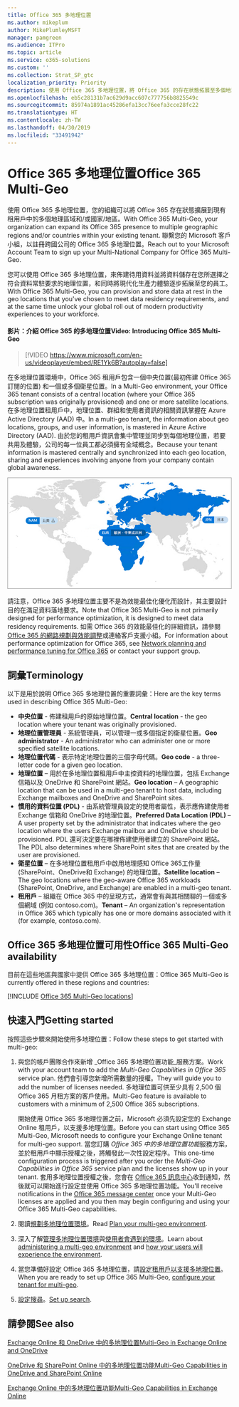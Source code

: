 ```yaml
---
title: Office 365 多地理位置
ms.author: mikeplum
author: MikePlumleyMSFT
manager: pamgreen
ms.audience: ITPro
ms.topic: article
ms.service: o365-solutions
ms.custom: ''
ms.collection: Strat_SP_gtc
localization_priority: Priority
description: 使用 Office 365 多地理位置，將 Office 365 的存在狀態拓展至多個地理區域。
ms.openlocfilehash: eb5c28131b7ac629d9acc607c777756b8825549c
ms.sourcegitcommit: 85974a1891ac45286efa13cc76eefa3cce28fc22
ms.translationtype: HT
ms.contentlocale: zh-TW
ms.lasthandoff: 04/30/2019
ms.locfileid: "33491942"
---
```

# <a name="office-365-multi-geo"></a><span data-ttu-id="92754-103">Office 365 多地理位置</span><span class="sxs-lookup"><span data-stu-id="92754-103">Office 365 Multi-Geo</span></span>

<span data-ttu-id="92754-104">使用 Office 365 多地理位置，您的組織可以將 Office 365 存在狀態擴展到現有租用戶中的多個地理區域和/或國家/地區。</span><span class="sxs-lookup"><span data-stu-id="92754-104">With Office 365 Multi-Geo, your organization can expand its Office 365 presence to multiple geographic regions and/or countries within your existing tenant.</span></span> <span data-ttu-id="92754-105">聯繫您的 Microsoft 客戶小組，以註冊跨國公司的 Office 365 多地理位置。</span><span class="sxs-lookup"><span data-stu-id="92754-105">Reach out to your Microsoft Account Team to sign up your Multi-National Company for Office 365 Multi-Geo.</span></span>
  
<span data-ttu-id="92754-106">您可以使用 Office 365 多地理位置，來佈建待用資料並將資料儲存在您所選擇之符合資料常駐要求的地理位置，和同時將現代化生產力體驗逐步拓展至您的員工。</span><span class="sxs-lookup"><span data-stu-id="92754-106">With Office 365 Multi-Geo, you can provision and store data at rest in the geo locations that you've chosen to meet data residency requirements, and at the same time unlock your global roll out of modern productivity experiences to your workforce.</span></span>

#### <a name="video-introducing-office-365-multi-geo"></a><span data-ttu-id="92754-107">影片：介紹 Office 365 的多地理位置</span><span class="sxs-lookup"><span data-stu-id="92754-107">Video: Introducing Office 365 Multi-Geo</span></span>

> [!VIDEO https://www.microsoft.com/en-us/videoplayer/embed/RE1Yk6B?autoplay=false]

<span data-ttu-id="92754-108">在多地理位置環境中，Office 365 租用戶包含一個中央位置(最初佈建 Office 365 訂閱的位置) 和一個或多個衛星位置。</span><span class="sxs-lookup"><span data-stu-id="92754-108">In a Multi-Geo environment, your Office 365 tenant consists of a central location (where your Office 365 subscription was originally provisioned) and one or more satellite locations.</span></span> <span data-ttu-id="92754-109">在多地理位置租用戶中，地理位置、群組和使用者資訊的相關資訊掌握在 Azure Active Directory (AAD) 中。</span><span class="sxs-lookup"><span data-stu-id="92754-109">In a multi-geo tenant, the information about geo locations, groups, and user information, is mastered in Azure Active Directory (AAD).</span></span> <span data-ttu-id="92754-110">由於您的租用戶資訊會集中管理並同步到每個地理位置，若要共用及體驗，公司的每一位員工都必須擁有全域概念。</span><span class="sxs-lookup"><span data-stu-id="92754-110">Because your tenant information is mastered centrally and synchronized into each geo location, sharing and experiences involving anyone from your company contain global awareness.</span></span>

![SharePoint 系統管理中心內多地理位置地圖的螢幕擷取畫面](media/multi-geo-world-map.png)

<span data-ttu-id="92754-112">請注意，Office 365 多地理位置主要不是為效能最佳化優化而設計，其主要設計目的在滿足資料落地要求。</span><span class="sxs-lookup"><span data-stu-id="92754-112">Note that Office 365 Multi-Geo is not primarily designed for performance optimization, it is designed to meet data residency requirements.</span></span> <span data-ttu-id="92754-113">如需 Office 365 的效能最佳化的詳細資訊，請參閱 [ Office 365 的網路規劃與效能調整](https://support.office.com/article/e5f1228c-da3c-4654-bf16-d163daee8848)或連絡客戶支援小組。</span><span class="sxs-lookup"><span data-stu-id="92754-113">For information about performance optimization for Office 365, see [Network planning and performance tuning for Office 365](https://support.office.com/article/e5f1228c-da3c-4654-bf16-d163daee8848) or contact your support group.</span></span>

## <a name="terminology"></a><span data-ttu-id="92754-114">詞彙</span><span class="sxs-lookup"><span data-stu-id="92754-114">Terminology</span></span>

<span data-ttu-id="92754-115">以下是用於說明 Office 365 多地理位置的重要詞彙：</span><span class="sxs-lookup"><span data-stu-id="92754-115">Here are the key terms used in describing Office 365 Multi-Geo:</span></span>

- <span data-ttu-id="92754-116">**中央位置** - 佈建租用戶的原始地理位置。</span><span class="sxs-lookup"><span data-stu-id="92754-116">**Central location** - the geo location where your tenant was originally provisioned.</span></span>
- <span data-ttu-id="92754-117">**地理位置管理員** - 系統管理員，可以管理一或多個指定的衛星位置。</span><span class="sxs-lookup"><span data-stu-id="92754-117">**Geo administrator** - An administrator who can administer one or more specified satellite locations.</span></span>
- <span data-ttu-id="92754-118">**地理位置代碼** - 表示特定地理位置的三個字母代碼。</span><span class="sxs-lookup"><span data-stu-id="92754-118">**Geo code** - a three-letter code for a given geo location.</span></span>
- <span data-ttu-id="92754-119">**地理位置** – 用於在多地理位置租用戶中主控資料的地理位置，包括 Exchange 信箱以及 OneDrive 和 SharePoint 網站。</span><span class="sxs-lookup"><span data-stu-id="92754-119">**Geo location** – A geographic location that can be used in a multi-geo tenant to host data, including Exchange mailboxes and OneDrive and SharePoint sites.</span></span>
- <span data-ttu-id="92754-120">**慣用的資料位置 (PDL)** - 由系統管理員設定的使用者屬性，表示應佈建使用者 Exchange 信箱和 OneDrive 的地理位置。</span><span class="sxs-lookup"><span data-stu-id="92754-120">**Preferred Data Location (PDL)** – A user property set by the administrator that indicates where the geo location where the users Exchange mailbox and OneDrive should be provisioned.</span></span> <span data-ttu-id="92754-121">PDL 還可決定要在哪裡佈建使用者建立的 SharePoint 網站。</span><span class="sxs-lookup"><span data-stu-id="92754-121">The PDL also determines where SharePoint sites that are created by the user are provisioned.</span></span>
- <span data-ttu-id="92754-122">**衛星位置** – 在多地理位置租用戶中啟用地理感知 Office 365工作量 (SharePoint、OneDrive和 Exchange) 的地理位置。</span><span class="sxs-lookup"><span data-stu-id="92754-122">**Satellite location** – The geo locations where the geo-aware Office 365 workloads (SharePoint, OneDrive, and Exchange) are enabled in a multi-geo tenant.</span></span>
- <span data-ttu-id="92754-123">**租用戶** – 組織在 Office 365 中的呈現方式，通常會有與其相關聯的一個或多個網域 (例如 contoso.com)。</span><span class="sxs-lookup"><span data-stu-id="92754-123">**Tenant** – An organization's representation in Office 365 which typically has one or more domains associated with it (for example, contoso.com).</span></span>

## <a name="office-365-multi-geo-availability"></a><span data-ttu-id="92754-124">Office 365 多地理位置可用性</span><span class="sxs-lookup"><span data-stu-id="92754-124">Office 365 Multi-Geo availability</span></span>

<span data-ttu-id="92754-125">目前在這些地區與國家中提供 Office 365 多地理位置：</span><span class="sxs-lookup"><span data-stu-id="92754-125">Office 365 Multi-Geo is currently offered in these regions and countries:</span></span>

[!INCLUDE [Office 365 Multi-Geo locations](includes/office-365-multi-geo-locations.md)]

## <a name="getting-started"></a><span data-ttu-id="92754-126">快速入門</span><span class="sxs-lookup"><span data-stu-id="92754-126">Getting started</span></span>

<span data-ttu-id="92754-127">按照這些步驟來開始使用多地理位置：</span><span class="sxs-lookup"><span data-stu-id="92754-127">Follow these steps to get started with multi-geo:</span></span>

1. <span data-ttu-id="92754-128">與您的帳戶團隊合作來新增 _Office 365 多地理位置功能_服務方案。</span><span class="sxs-lookup"><span data-stu-id="92754-128">Work with your account team to add the _Multi-Geo Capabilities in Office 365_ service plan.</span></span> <span data-ttu-id="92754-129">他們會引導您新增所需數量的授權。</span><span class="sxs-lookup"><span data-stu-id="92754-129">They will guide you to add the number of licenses needed.</span></span> <span data-ttu-id="92754-130">多地理位置可供至少具有 2,500 個 Office 365 月租方案的客戶使用。</span><span class="sxs-lookup"><span data-stu-id="92754-130">Multi-Geo feature is available to customers with a minimum of 2,500 Office 365 subscriptions.</span></span>

   <span data-ttu-id="92754-131">開始使用 Office 365 多地理位置之前，Microsoft 必須先設定您的 Exchange Online 租用戶，以支援多地理位置。</span><span class="sxs-lookup"><span data-stu-id="92754-131">Before you can start using Office 365 Multi-Geo, Microsoft needs to configure your Exchange Online tenant for multi-geo support.</span></span> <span data-ttu-id="92754-132">當您訂購 *Office 365 中的多地理位置功能*服務方案，並於租用戶中顯示授權之後，將觸發此一次性設定程序。</span><span class="sxs-lookup"><span data-stu-id="92754-132">This one-time configuration process is triggered after you order the *Multi-Geo Capabilities in Office 365* service plan and the licenses show up in your tenant.</span></span> <span data-ttu-id="92754-133">套用多地理位置授權之後，您會在 [Office 365 訊息中心](https://support.office.com/article/38FB3333-BFCC-4340-A37B-DEDA509C2093)收到通知，然後就可以開始進行設定並使用 Office 365 多地理位置功能。</span><span class="sxs-lookup"><span data-stu-id="92754-133">You'll receive notifications in the [Office 365 message center](https://support.office.com/article/38FB3333-BFCC-4340-A37B-DEDA509C2093) once your Multi-Geo licenses are applied and you then may begin configuring and using your Office 365 Multi-Geo capabilities.</span></span>

2. <span data-ttu-id="92754-134">閱讀[規劃多地理位置環境](plan-for-multi-geo.md)。</span><span class="sxs-lookup"><span data-stu-id="92754-134">Read [Plan your multi-geo environment](plan-for-multi-geo.md).</span></span>

3. <span data-ttu-id="92754-135">深入了解[管理多地理位置環境](administering-a-multi-geo-environment.md)與[使用者會遇到的環境](multi-geo-user-experience.md)。</span><span class="sxs-lookup"><span data-stu-id="92754-135">Learn about [administering a multi-geo environment](administering-a-multi-geo-environment.md) and [how your users will experience the environment](multi-geo-user-experience.md).</span></span>

4. <span data-ttu-id="92754-136">當您準備好設定 Office 365 多地理位置，請[設定租用戶以支援多地理位置](multi-geo-tenant-configuration.md)。</span><span class="sxs-lookup"><span data-stu-id="92754-136">When you are ready to set up Office 365 Multi-Geo, [configure your tenant for multi-geo](multi-geo-tenant-configuration.md).</span></span>

5. <span data-ttu-id="92754-137">[設定搜尋](configure-search-for-multi-geo.md)。</span><span class="sxs-lookup"><span data-stu-id="92754-137">[Set up search](configure-search-for-multi-geo.md).</span></span>

## <a name="see-also"></a><span data-ttu-id="92754-138">請參閱</span><span class="sxs-lookup"><span data-stu-id="92754-138">See also</span></span>

[<span data-ttu-id="92754-139">Exchange Online 和 OneDrive 中的多地理位置</span><span class="sxs-lookup"><span data-stu-id="92754-139">Multi-Geo in Exchange Online and OneDrive</span></span>](https://Aka.ms/GoMultiGeo)

[<span data-ttu-id="92754-140">OneDrive 和 SharePoint Online 中的多地理位置功能</span><span class="sxs-lookup"><span data-stu-id="92754-140">Multi-Geo Capabilities in OneDrive and SharePoint Online</span></span>](https://docs.microsoft.com/office365/enterprise/multi-geo-capabilities-in-onedrive-and-sharepoint-online-in-office-365)

[<span data-ttu-id="92754-141">Exchange Online 中的多地理位置功能</span><span class="sxs-lookup"><span data-stu-id="92754-141">Multi-Geo Capabilities in Exchange Online</span></span>](https://docs.microsoft.com/office365/enterprise/multi-geo-capabilities-in-exchange-online)
